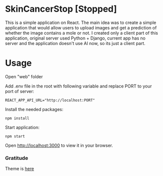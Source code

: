 # SkinCancerStop [Stopped]

This is a simple application on React. The main idea was to create a simple application that would allow users to upload images and get a prediction of whether the image contains a mole or not. I created only a client part of this
application, original server used Python + Django, current app has no server and the application doesn't use AI now, so its just a client part.

# Usage

Open "web" folder

Add .env file in the root with following variable and replace PORT to your port of server:

```
REACT_APP_API_URL="http://localhost:PORT"
```

Install the needed packages:

```
npm install
```

Start application:

```
npm start
```

Open [http://localhost:3000](http://localhost:3000) to view it in your browser.

### Gratitude

Theme is [here](https://bootstrapmade.com/medilab-free-medical-bootstrap-theme/)
